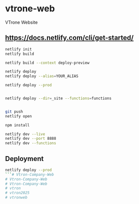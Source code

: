 # vtrone-web
VTrone Website


## https://docs.netlify.com/cli/get-started/

```bash
netlify init
netlify build

netlify build --context deploy-preview

netlify deploy
netlify deploy --alias=YOUR_ALIAS

netlify deploy --prod


netlify deploy --dir=_site --functions=functions


git push
netlify open 
```



```bash
npm install

netlify dev --live
netlify dev --port 8888
netlify dev --functions

```

## Deployment
```bash
netlify deploy --prod
```# Vtron-Company-Web
# Vtron-Company-Web
# Vtron-Company-Web
# vtron
# vtron2025
# vtronweb
